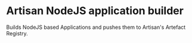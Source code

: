 # Artisan NodeJS application builder

Builds NodeJS based Applications and pushes them to Artisan's Artefact Registry.